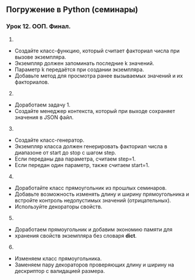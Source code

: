 ## Погружение в Python (семинары)
### Урок 12. ООП. Финал.

1.
* Создайте класс-функцию, который считает факториал числа при вызове экземпляра.
* Экземпляр должен запоминать последние k значений.
* Параметр k передаётся при создании экземпляра.
* Добавьте метод для просмотра ранее вызываемых значений и их факториалов.

2.
* Доработаем задачу 1.
* Создайте менеджер контекста, который при выходе сохраняет значения в JSON файл.

3.
* Создайте класс-генератор.
* Экземпляр класса должен генерировать факториал числа в диапазоне от start до stop с шагом step.
* Если переданы два параметра, считаем step=1.
* Если передан один параметр, также считаем start=1.

4.
* Доработайте класс прямоугольник из прошлых семинаров.
* Добавьте возможность изменять длину и ширину прямоугольника и встройте контроль недопустимых значений (отрицательных).
* Используйте декораторы свойств.

5.
* Доработаем прямоугольник и добавим экономию памяти для
* хранения свойств экземпляра без словаря __dict__.

6.
* Изменяем класс прямоугольника.
* Заменяем пару декораторов проверяющих длину и ширину на дескриптор с валидацией размера.
